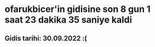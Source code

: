 # ofarukbicer'in gidisine son 8 gun 1 saat 23 dakika 35 saniye kaldi

## Gidis tarihi: 30.09.2022 :(